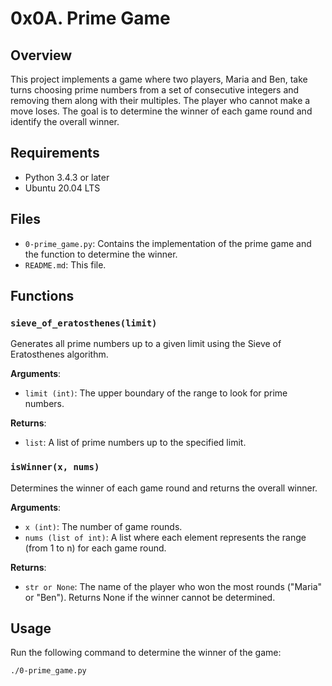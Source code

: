 # 0x0A. Prime Game

## Overview
This project implements a game where two players, Maria and Ben, take turns choosing prime numbers from a set of consecutive integers and removing them along with their multiples. The player who cannot make a move loses. The goal is to determine the winner of each game round and identify the overall winner.

## Requirements
- Python 3.4.3 or later
- Ubuntu 20.04 LTS

## Files
- `0-prime_game.py`: Contains the implementation of the prime game and the function to determine the winner.
- `README.md`: This file.

## Functions
### `sieve_of_eratosthenes(limit)`
Generates all prime numbers up to a given limit using the Sieve of Eratosthenes algorithm.

**Arguments**:
- `limit (int)`: The upper boundary of the range to look for prime numbers.

**Returns**:
- `list`: A list of prime numbers up to the specified limit.

### `isWinner(x, nums)`
Determines the winner of each game round and returns the overall winner.

**Arguments**:
- `x (int)`: The number of game rounds.
- `nums (list of int)`: A list where each element represents the range (from 1 to n) for each game round.

**Returns**:
- `str or None`: The name of the player who won the most rounds ("Maria" or "Ben"). Returns None if the winner cannot be determined.

## Usage
Run the following command to determine the winner of the game:

```bash
./0-prime_game.py

